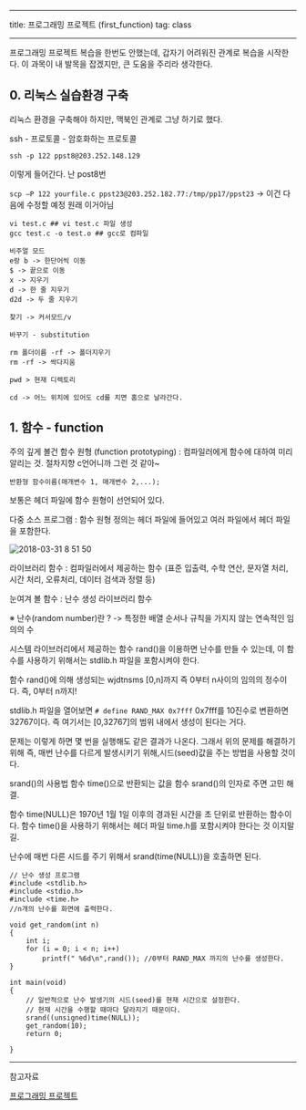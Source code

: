 
---

title:  프로그래밍 프로젝트 (first_function)
tag: class 

---

프로그래밍 프로젝트 복습을 한번도 안했는데, 
갑자기 어려워진 관계로 복습을 시작한다.
이 과목이 내 발목을 잡겠지만, 큰 도움을 주리라 생각한다.

## 0. 리눅스 실습환경 구축 

리눅스 환경을 구축해야 하지만, 맥북인 관계로 그냥 하기로 했다.

ssh - 프로토콜 - 암호화하는 프로토콜

` ssh -p 122 ppst8@203.252.148.129 `

이렇게 들어간다. 난 post8번 

`scp –P 122 yourfile.c ppst23@203.252.182.77:/tmp/pp17/ppst23`
-> 이건 다음에 수정할 예정 원래 이거아님

```
vi test.c ## vi test.c 파일 생성
gcc test.c -o test.o ## gcc로 컴파일

비주얼 모드
e랑 b -> 한단어씩 이동
$ -> 끝으로 이동
x -> 지우기
d -> 한 줄 지우기
d2d -> 두 줄 지우기

찾기 -> 커서모드/v

바꾸기 - substitution

rm 폴더이름 -rf -> 폴더지우기
rm -rf -> 싹다지움

pwd > 현재 디렉토리

cd -> 어느 위치에 있어도 cd를 치면 홈으로 날라간다.

```

## 1. 함수 - function

주의 깊게 볼건 함수 원형 (function prototyping) : 컴파일러에게 함수에 대하여 미리 알리는 것.
절차지향 c언어니까 그런 것 같아~

`반환형 함수이름(매개변수 1, 매개변수 2,...);`

보통은 헤더 파일에 함수 원형이 선언되어 있다.

다중 소스 프로그램 : 함수 원형 정의는 헤더 파일에 들어있고 여러 파일에서 헤더 파일을 포함한다.

![2018-03-31 8 51 50](https://user-images.githubusercontent.com/23495876/38162917-693ec31e-3525-11e8-95ea-ddeb212f4407.png)

라이브러리 함수 : 컴파일러에서 제공하는 함수
(표준 입출력, 수학 연산, 문자열 처리, 시간 처리, 오류처리, 데이터 검색과 정렬 등)

눈여겨 볼 함수 : 난수 생성 라이브러리 함수

※ 난수(random number)란 ?
 -> 특정한 배열 순서나 규칙을 가지지 않는 연속적인 임의의 수

시스템 라이브러리에서 제공하는 함수 rand()을 이용하면 난수를 만들 수 있는데, 이 함수를 사용하기 위해서는 stdlib.h 파일을 포함시켜야 한다.

함수 rand()에 의해 생성되는 wjdtnsms [0,n]까지 즉 0부터 n사이의 임의의 정수이다. 즉, 0부터 n까지!

stdlib.h 파일을 열어보면
`# define RAND_MAX 0x7fff`
0x7fff를 10진수로 변환하면 32767이다.
즉 여기서는 [0,32767]의 범위 내에서 생성이 된다는 거다.

문제는 이렇게 하면 몇 번을 실행해도 같은 결과가 나온다.
그래서 위의 문제를 해결하기 위해
즉, 매번 난수를 다르게 발생시키기 위해,시드(seed)값을 주는 방법을 사용할 것이다.

srand()의 사용법
함수 time()으로 반환되는 값을 함수 srand()의 인자로 주면 고민 해결.

함수 time(NULL)은 1970년 1월 1일 이후의 경과된 시간을 초 단위로 반환하는 함수이다. 함수 time()을 사용하기 위해서는 헤더 파일 time.h를 포함시켜야 한다는 것 이지말길.

난수에 매번 다른 시드를 주기 위해서 srand(time(NULL))을 호출하면 된다.


```
// 난수 생성 프로그램
#include <stdlib.h>
#include <stdio.h>
#include <time.h>
//n개의 난수를 화면에 출력한다.

void get_random(int n)
{
    int i;
    for (i = 0; i < n; i++)
        printf(" %6d\n",rand()); //0부터 RAND_MAX 까지의 난수를 생성한다.
}

int main(void)
{
    // 일반적으로 난수 발생기의 시드(seed)를 현재 시간으로 설정한다.
    // 현재 시간을 수행할 때마다 달라지기 때문이다.
    srand((unsigned)time(NULL));
    get_random(10);
    return 0;
    
}

```


--- 
참고자료

[프로그래밍 프로젝트](http://home.konkuk.ac.kr/~khidpig/lecture/2018_1/pp_a/)

